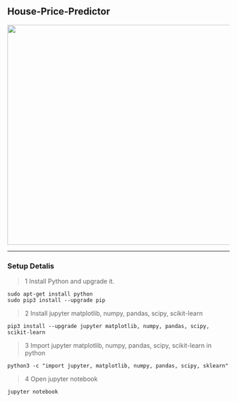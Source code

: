 ## House-Price-Predictor
<img src="https://data-flair.training/blogs/wp-content/uploads/sites/2/2020/01/housing-price-prediction.jpg" width="1500" height="500" alt=""> 

---
### Setup Detalis
>1 Install Python and upgrade it.
```
sudo apt-get install python
sudo pip3 install --upgrade pip
```
>2 Install jupyter matplotlib, numpy, pandas, scipy, scikit-learn
```
pip3 install --upgrade jupyter matplotlib, numpy, pandas, scipy, scikit-learn
```
>3 Import jupyter matplotlib, numpy, pandas, scipy, scikit-learn in python
```
python3 -c "import jupyter, matplotlib, numpy, pandas, scipy, sklearn"
```
>4 Open jupyter notebook
```
jupyter notebook
```
